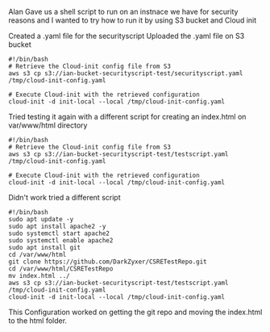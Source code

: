 Alan Gave us a shell script to run on an instnace we have for security reasons and I wanted to try how to run it by using S3 bucket and Cloud init

Created a .yaml file for the securityscript
Uploaded the .yaml file on S3 bucket
```
#!/bin/bash
# Retrieve the Cloud-init config file from S3
aws s3 cp s3://ian-bucket-securityscript-test/securityscript.yaml /tmp/cloud-init-config.yaml

# Execute Cloud-init with the retrieved configuration
cloud-init -d init-local --local /tmp/cloud-init-config.yaml
```

Tried testing it again with a different  script for creating an index.html on var/www/html directory 
```
#!/bin/bash
# Retrieve the Cloud-init config file from S3
aws s3 cp s3://ian-bucket-securityscript-test/testscript.yaml /tmp/cloud-init-config.yaml

# Execute Cloud-init with the retrieved configuration
cloud-init -d init-local --local /tmp/cloud-init-config.yaml
```
Didn't work tried a different script
```
#!/bin/bash
sudo apt update -y
sudo apt install apache2 -y
sudo systemctl start apache2
sudo systemctl enable apache2
sudo apt install git
cd /var/www/html
git clone https://github.com/DarkZyxer/CSRETestRepo.git
cd /var/www/html/CSRETestRepo
mv index.html ../
aws s3 cp s3://ian-bucket-securityscript-test/testscript.yaml /tmp/cloud-init-config.yaml
cloud-init -d init-local --local /tmp/cloud-init-config.yaml
```
This Configuration worked on getting the git repo and moving the index.html to the html folder.
